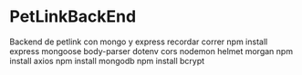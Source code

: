 # PetLinkBackEnd
Backend de petlink con mongo y express
recordar correr npm install express mongoose body-parser dotenv cors nodemon helmet morgan
npm install axios 
npm install mongodb 
npm install bcrypt 

